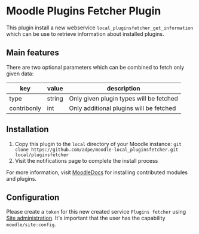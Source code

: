 # Moodle Plugins Fetcher Plugin

This plugin install a new webservice `local_pluginsfetcher_get_information` which can be use to retrieve information about installed plugins.

## Main features

There are two optional parameters which can be combined to fetch only given data:

| key         | value  | description                             |
|-------------|--------|-----------------------------------------|
| type        | string | Only given plugin types will be fetched |
| contribonly | int    | Only additional plugins will be fetched |

## Installation
1. Copy this plugin to the `local` directory of your Moodle instance: `git clone https://github.com/adpe/moodle-local_pluginsfetcher.git local/pluginsfetcher`
2. Visit the notifications page to complete the install process

For more information, visit [MoodleDocs](https://docs.moodle.org/37/en/Installing_plugins#Installing_manually_at_the_server) for installing contributed modules and plugins.

## Configuration
Please create a `token` for this new created service `Plugins fetcher` using [Site administration](https://FQDN/admin/settings.php?section=webservicetokens). It's important that the user has the capability `moodle/site:config`.
